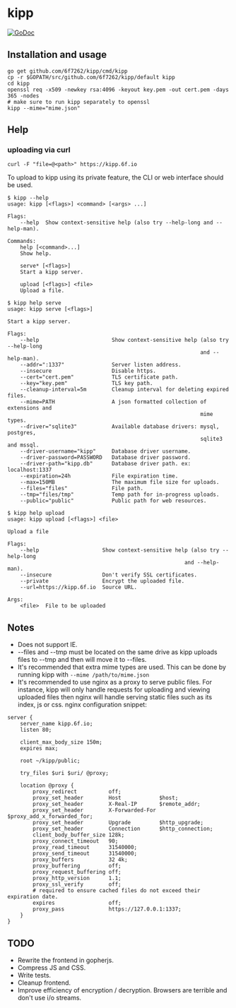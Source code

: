 # kipp
[![GoDoc](https://godoc.org/github.com/6f7262/kipp?status.svg)](https://godoc.org/github.com/6f7262/kipp)

## Installation and usage
```
go get github.com/6f7262/kipp/cmd/kipp
cp -r $GOPATH/src/github.com/6f7262/kipp/default kipp
cd kipp
openssl req -x509 -newkey rsa:4096 -keyout key.pem -out cert.pem -days 365 -nodes
# make sure to run kipp separately to openssl
kipp --mime="mime.json"
```

## Help
### uploading via curl
```
curl -F "file=@<path>" https://kipp.6f.io
```
To upload to kipp using its private feature, the CLI or web interface should be used.
```
$ kipp --help
usage: kipp [<flags>] <command> [<args> ...]

Flags:
	--help  Show context-sensitive help (also try --help-long and --help-man).

Commands:
	help [<command>...]
	Show help.

	serve* [<flags>]
	Start a kipp server.

	upload [<flags>] <file>
	Upload a file.
```
```
$ kipp help serve
usage: kipp serve [<flags>]

Start a kipp server.

Flags:
	--help                       Show context-sensitive help (also try --help-long
															 and --help-man).
	--addr=":1337"               Server listen address.
	--insecure                   Disable https.
	--cert="cert.pem"            TLS certificate path.
	--key="key.pem"              TLS key path.
	--cleanup-interval=5m        Cleanup interval for deleting expired files.
	--mime=PATH                  A json formatted collection of extensions and
															 mime types.
	--driver="sqlite3"           Available database drivers: mysql, postgres,
															 sqlite3 and mssql.
	--driver-username="kipp"     Database driver username.
	--driver-password=PASSWORD   Database driver password.
	--driver-path="kipp.db"      Database driver path. ex: localhost:1337
	--expiration=24h             File expiration time.
	--max=150MB                  The maximum file size for uploads.
	--files="files"              File path.
	--tmp="files/tmp"            Temp path for in-progress uploads.
	--public="public"            Public path for web resources.
```
```
$ kipp help upload
usage: kipp upload [<flags>] <file>

Upload a file

Flags:
	--help                    Show context-sensitive help (also try --help-long
														and --help-man).
	--insecure                Don't verify SSL certificates.
	--private                 Encrypt the uploaded file.
	--url=https://kipp.6f.io  Source URL.

Args:
	<file>  File to be uploaded
```

## Notes
* Does not support IE.
* --files and --tmp must be located on the same drive as kipp uploads files to --tmp and then will move it to --files.
* It's recommended that extra mime types are used. This can be done by running kipp with `--mime /path/to/mime.json`
* It's recommended to use nginx as a proxy to serve public files. For instance, kipp will only handle requests for uploading and viewing uploaded files then nginx will handle serving static files such as its index, js or css. nginx configuration snippet:
```kipp
server {
	server_name kipp.6f.io;
	listen 80;
	
	client_max_body_size 150m;
	expires max;

	root ~/kipp/public;

	try_files $uri $uri/ @proxy;

	location @proxy {
		proxy_redirect          off;
		proxy_set_header        Host            $host;
		proxy_set_header        X-Real-IP       $remote_addr;
		proxy_set_header        X-Forwarded-For $proxy_add_x_forwarded_for;
		proxy_set_header        Upgrade         $http_upgrade;
		proxy_set_header        Connection      $http_connection;
		client_body_buffer_size 128k;
		proxy_connect_timeout   90;
		proxy_read_timeout      31540000;
		proxy_send_timeout      31540000;
		proxy_buffers           32 4k;
		proxy_buffering         off;
		proxy_request_buffering off;
		proxy_http_version      1.1;
		proxy_ssl_verify        off;
		# required to ensure cached files do not exceed their expiration date.
		expires                 off;
		proxy_pass              https://127.0.0.1:1337;
	}
}
```

## TODO
* Rewrite the frontend in gopherjs.
* Compress JS and CSS.
* Write tests.
* Cleanup frontend.
* Improve efficiency of encryption / decryption. Browsers are terrible and don't use i/o streams.